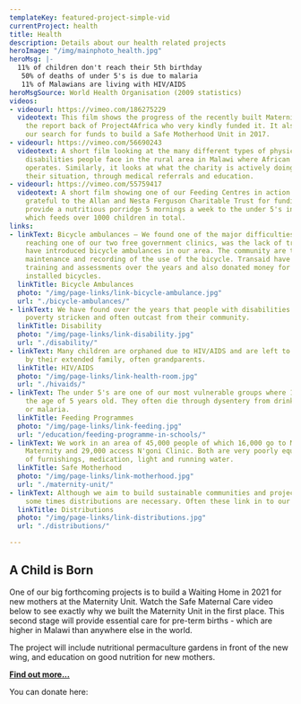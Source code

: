 ```yaml
---
templateKey: featured-project-simple-vid
currentProject: health
title: Health
description: Details about our health related projects
heroImage: "/img/mainphoto_health.jpg"
heroMsg: |-
  11% of children don't reach their 5th birthday
   50% of deaths of under 5's is due to malaria
   11% of Malawians are living with HIV/AIDS
heroMsgSource: World Health Organisation (2009 statistics)
videos:
- videourl: https://vimeo.com/186275229
  videotext: This film shows the progress of the recently built Maternity Unit and
    the report back of Project4Africa who very kindly funded it. It also explains
    our search for funds to build a Safe Motherhood Unit in 2017.
- videourl: https://vimeo.com/56690243
  videotext: A short film looking at the many different types of physical and mental
    disabilities people face in the rural area in Malawi where African Vision Malawi
    operates. Similarly, it looks at what the charity is actively doing to improve
    their situation, through medical referrals and education.
- videourl: https://vimeo.com/55759417
  videotext: A short film showing one of our Feeding Centres in action. We are very
    grateful to the Allan and Nesta Ferguson Charitable Trust for funding this. We
    provide a nutritious porridge 5 mornings a week to the under 5's in our area,
    which feeds over 1000 children in total.
links:
- linkText: Bicycle ambulances — We found one of the major difficulties for people
    reaching one of our two free government clinics, was the lack of transport. We
    have introduced bicycle ambulances in our area. The community are trained on the
    maintenance and recording of the use of the bicycle. Transaid have helped with
    training and assessments over the years and also donated money for 2 of the latest
    installed bicycles.
  linkTitle: Bicycle Ambulances
  photo: "/img/page-links/link-bicycle-ambulance.jpg"
  url: "./bicycle-ambulances/"
- linkText: We have found over the years that people with disabilities are the most
    poverty stricken and often outcast from their community.
  linkTitle: Disability
  photo: "/img/page-links/link-disability.jpg"
  url: "./disability/"
- linkText: Many children are orphaned due to HIV/AIDS and are left to be looked after
    by their extended family, often grandparents.
  linkTitle: HIV/AIDS
  photo: "/img/page-links/link-health-room.jpg"
  url: "./hivaids/"
- linkText: The under 5's are one of our most vulnerable groups where 11% never reach
    the age of 5 years old. They often die through dysentery from drinking dirty water,
    or malaria.
  linkTitle: Feeding Programmes
  photo: "/img/page-links/link-feeding.jpg"
  url: "/education/feeding-programme-in-schools/"
- linkText: We work in an area of 45,000 people of which 16,000 go to M'bang'ombe
    Maternity and 29,000 access N'goni Clinic. Both are very poorly equiped in terms
    of furnishings, medication, light and running water.
  linkTitle: Safe Motherhood
  photo: "/img/page-links/link-motherhood.jpg"
  url: "./maternity-unit/"
- linkText: Although we aim to build sustainable communities and projects, unfortunately
    some times distributions are necessary. Often these link in to our health projects.
  linkTitle: Distributions
  photo: "/img/page-links/link-distributions.jpg"
  url: "./distributions/"

---
```

## A Child is Born

One of our big forthcoming projects is to build a Waiting Home in 2021 for new mothers at the Maternity Unit. Watch the Safe Maternal Care video below to see exactly why we built the Maternity Unit in the first place. This second stage will provide essential care for pre-term births - which are higher in Malawi than anywhere else in the world.

The project will include nutritional permaculture gardens in front of the new wing, and education on good nutrition for new mothers.

[**Find out more...**](/health/a-child-is-born/)

You can donate here: